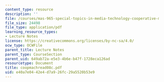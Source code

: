 ```yaml
---
content_type: resource
description: ''
file: /courses/mas-965-special-topics-in-media-technology-cooperative-machines-fall-2003/e40a7e0442e4d7a926fc29a5520b53e9_coopmachread08c.pdf
file_size: 24498
file_type: application/pdf
learning_resource_types:
- Lecture Notes
license: https://creativecommons.org/licenses/by-nc-sa/4.0/
ocw_type: OCWFile
parent_title: Lecture Notes
parent_type: CourseSection
parent_uid: 649ab72a-e5e3-4b6e-b47f-1728eca126ad
resourcetype: Document
title: coopmachread08c.pdf
uid: e40a7e04-42e4-d7a9-26fc-29a5520b53e9
---
```

